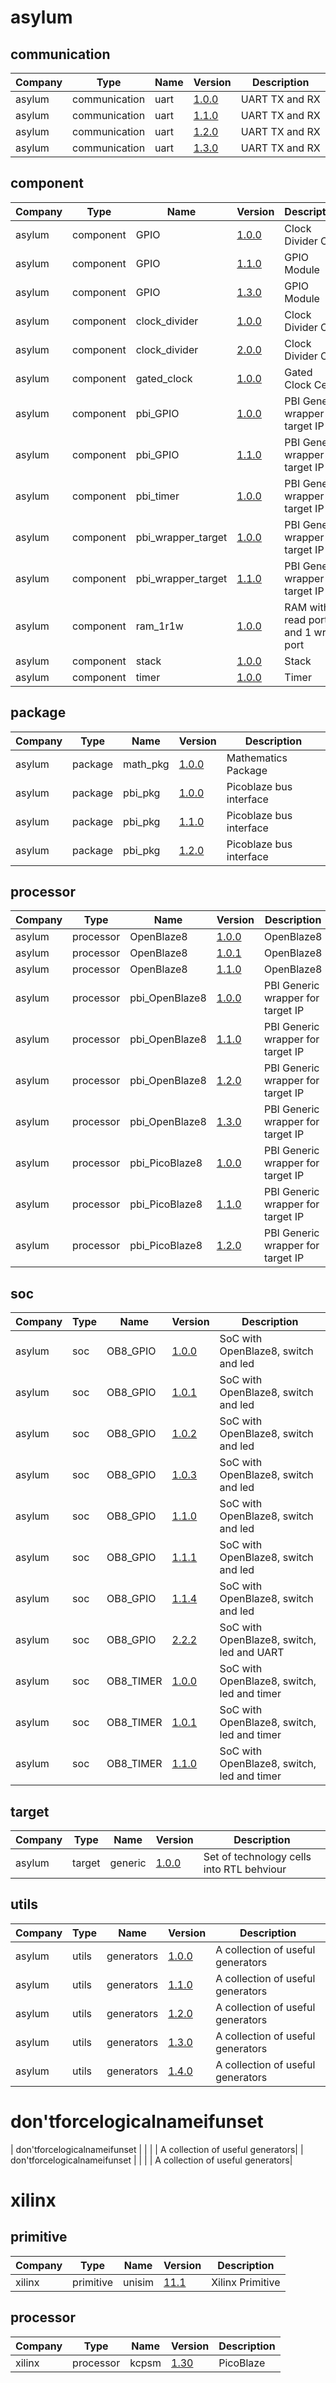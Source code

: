 # asylum
## communication
| Company              | Type                 | Name                 | Version                                                                                              | Description |
| ---                  | ---                  | ---                  | ---                                                                                                  | --- |
| asylum               | communication        | uart                 | [1.0.0](asylum/communication/uart/uart_v1_0_0.core)                                                  |  UART TX and RX|
| asylum               | communication        | uart                 | [1.1.0](asylum/communication/uart/uart_v1_1_0.core)                                                  |  UART TX and RX|
| asylum               | communication        | uart                 | [1.2.0](asylum/communication/uart/uart_v1_2_0.core)                                                  |  UART TX and RX|
| asylum               | communication        | uart                 | [1.3.0](asylum/communication/uart/uart_v1_3_0.core)                                                  |  UART TX and RX|
## component
| Company              | Type                 | Name                 | Version                                                                                              | Description |
| ---                  | ---                  | ---                  | ---                                                                                                  | --- |
| asylum               | component            | GPIO                 | [1.0.0](asylum/component/GPIO/GPIO_v1_0_0.core)                                                      |  Clock Divider Cell|
| asylum               | component            | GPIO                 | [1.1.0](asylum/component/GPIO/GPIO_v1_1_0.core)                                                      |  GPIO Module|
| asylum               | component            | GPIO                 | [1.3.0](asylum/component/GPIO/GPIO_v1_3_0.core)                                                      |  GPIO Module|
| asylum               | component            | clock_divider        | [1.0.0](asylum/component/clock_divider/clock_divider_v1_0_0.core)                                    |  Clock Divider Cell|
| asylum               | component            | clock_divider        | [2.0.0](asylum/component/clock_divider/clock_divider_v2_0_0.core)                                    |  Clock Divider Cell|
| asylum               | component            | gated_clock          | [1.0.0](asylum/component/gated_clock/gated_clock_v1_0_0.core)                                        |  Gated Clock Cell|
| asylum               | component            | pbi_GPIO             | [1.0.0](asylum/component/pbi_GPIO/pbi_GPIO_v1_0_0.core)                                              |  PBI Generic wrapper for target IP|
| asylum               | component            | pbi_GPIO             | [1.1.0](asylum/component/pbi_GPIO/pbi_GPIO_v1_1_0.core)                                              |  PBI Generic wrapper for target IP|
| asylum               | component            | pbi_timer            | [1.0.0](asylum/component/pbi_timer/pbi_timer_v1_0_0.core)                                            |  PBI Generic wrapper for target IP|
| asylum               | component            | pbi_wrapper_target   | [1.0.0](asylum/component/pbi_wrapper_target/pbi_wrapper_targer_v1_0_0.core)                          |  PBI Generic wrapper for target IP|
| asylum               | component            | pbi_wrapper_target   | [1.1.0](asylum/component/pbi_wrapper_target/pbi_wrapper_targer_v1_1_0.core)                          |  PBI Generic wrapper for target IP|
| asylum               | component            | ram_1r1w             | [1.0.0](asylum/component/ram_1r1w/ram_1r1w_v1_0_0.core)                                              |  RAM with 1 read port and 1 write port|
| asylum               | component            | stack                | [1.0.0](asylum/component/stack/stack_v1_0_0.core)                                                    |  Stack|
| asylum               | component            | timer                | [1.0.0](asylum/component/timer/timer_v1_0_0.core)                                                    |  Timer|
## package
| Company              | Type                 | Name                 | Version                                                                                              | Description |
| ---                  | ---                  | ---                  | ---                                                                                                  | --- |
| asylum               | package              | math_pkg             | [1.0.0](asylum/package/math_pkg/math_pkg_v1_0_0.core)                                                |  Mathematics Package|
| asylum               | package              | pbi_pkg              | [1.0.0](asylum/package/pbi_pkg/pbi_pkg_v1_0_0.core)                                                  |  Picoblaze bus interface|
| asylum               | package              | pbi_pkg              | [1.1.0](asylum/package/pbi_pkg/pbi_pkg_v1_1_0.core)                                                  |  Picoblaze bus interface|
| asylum               | package              | pbi_pkg              | [1.2.0](asylum/package/pbi_pkg/pbi_pkg_v1_2_0.core)                                                  |  Picoblaze bus interface|
## processor
| Company              | Type                 | Name                 | Version                                                                                              | Description |
| ---                  | ---                  | ---                  | ---                                                                                                  | --- |
| asylum               | processor            | OpenBlaze8           | [1.0.0](asylum/processor/OpenBlaze8/OpenBlaze8_v1_0_0.core)                                          |  OpenBlaze8|
| asylum               | processor            | OpenBlaze8           | [1.0.1](asylum/processor/OpenBlaze8/OpenBlaze8_v1_0_1.core)                                          |  OpenBlaze8|
| asylum               | processor            | OpenBlaze8           | [1.1.0](asylum/processor/OpenBlaze8/OpenBlaze8_v1_1_0.core)                                          |  OpenBlaze8|
| asylum               | processor            | pbi_OpenBlaze8       | [1.0.0](asylum/processor/pbi_OpenBlaze8/pbi_OpenBlaze8_v1_0_0.core)                                  |  PBI Generic wrapper for target IP|
| asylum               | processor            | pbi_OpenBlaze8       | [1.1.0](asylum/processor/pbi_OpenBlaze8/pbi_OpenBlaze8_v1_1_0.core)                                  |  PBI Generic wrapper for target IP|
| asylum               | processor            | pbi_OpenBlaze8       | [1.2.0](asylum/processor/pbi_OpenBlaze8/pbi_OpenBlaze8_v1_2_0.core)                                  |  PBI Generic wrapper for target IP|
| asylum               | processor            | pbi_OpenBlaze8       | [1.3.0](asylum/processor/pbi_OpenBlaze8/pbi_OpenBlaze8_v1_3_0.core)                                  |  PBI Generic wrapper for target IP|
| asylum               | processor            | pbi_PicoBlaze8       | [1.0.0](asylum/processor/pbi_PicoBlaze8/pbi_PicoBlaze8_v1_0_0.core)                                  |  PBI Generic wrapper for target IP|
| asylum               | processor            | pbi_PicoBlaze8       | [1.1.0](asylum/processor/pbi_PicoBlaze8/pbi_PicoBlaze8_v1_1_0.core)                                  |  PBI Generic wrapper for target IP|
| asylum               | processor            | pbi_PicoBlaze8       | [1.2.0](asylum/processor/pbi_PicoBlaze8/pbi_PicoBlaze8_v1_2_0.core)                                  |  PBI Generic wrapper for target IP|
## soc
| Company              | Type                 | Name                 | Version                                                                                              | Description |
| ---                  | ---                  | ---                  | ---                                                                                                  | --- |
| asylum               | soc                  | OB8_GPIO             | [1.0.0](asylum/soc/OB8_GPIO/OB8_GPIO_v1_0_0.core)                                                    |  SoC with OpenBlaze8, switch and led|
| asylum               | soc                  | OB8_GPIO             | [1.0.1](asylum/soc/OB8_GPIO/OB8_GPIO_v1_0_1.core)                                                    |  SoC with OpenBlaze8, switch and led|
| asylum               | soc                  | OB8_GPIO             | [1.0.2](asylum/soc/OB8_GPIO/OB8_GPIO_v1_0_2.core)                                                    |  SoC with OpenBlaze8, switch and led|
| asylum               | soc                  | OB8_GPIO             | [1.0.3](asylum/soc/OB8_GPIO/OB8_GPIO_v1_0_3.core)                                                    |  SoC with OpenBlaze8, switch and led|
| asylum               | soc                  | OB8_GPIO             | [1.1.0](asylum/soc/OB8_GPIO/OB8_GPIO_v1_1_0.core)                                                    |  SoC with OpenBlaze8, switch and led|
| asylum               | soc                  | OB8_GPIO             | [1.1.1](asylum/soc/OB8_GPIO/OB8_GPIO_v1_1_1.core)                                                    |  SoC with OpenBlaze8, switch and led|
| asylum               | soc                  | OB8_GPIO             | [1.1.4](asylum/soc/OB8_GPIO/OB8_GPIO_v1_1_4.core)                                                    |  SoC with OpenBlaze8, switch and led|
| asylum               | soc                  | OB8_GPIO             | [2.2.2](asylum/soc/OB8_GPIO/OB8_GPIO_v2_2_2.core)                                                    |  SoC with OpenBlaze8, switch, led and UART|
| asylum               | soc                  | OB8_TIMER            | [1.0.0](asylum/soc/OB8_TIMER/OB8_TIMER_v1_0_0.core)                                                  |  SoC with OpenBlaze8, switch, led and timer|
| asylum               | soc                  | OB8_TIMER            | [1.0.1](asylum/soc/OB8_TIMER/OB8_TIMER_v1_0_1.core)                                                  |  SoC with OpenBlaze8, switch, led and timer|
| asylum               | soc                  | OB8_TIMER            | [1.1.0](asylum/soc/OB8_TIMER/OB8_TIMER_v1_1_0.core)                                                  |  SoC with OpenBlaze8, switch, led and timer|
## target
| Company              | Type                 | Name                 | Version                                                                                              | Description |
| ---                  | ---                  | ---                  | ---                                                                                                  | --- |
| asylum               | target               | generic              | [1.0.0](asylum/target/generic/target_generic_v1_0_0.core)                                            |  Set of technology cells into RTL behviour|
## utils
| Company              | Type                 | Name                 | Version                                                                                              | Description |
| ---                  | ---                  | ---                  | ---                                                                                                  | --- |
| asylum               | utils                | generators           | [1.0.0](asylum/utils/generators/generators_v1_0_0.core)                                              |  A collection of useful generators|
| asylum               | utils                | generators           | [1.1.0](asylum/utils/generators/generators_v1_1_0.core)                                              |  A collection of useful generators|
| asylum               | utils                | generators           | [1.2.0](asylum/utils/generators/generators_v1_2_0.core)                                              |  A collection of useful generators|
| asylum               | utils                | generators           | [1.3.0](asylum/utils/generators/generators_v1_3_0.core)                                              |  A collection of useful generators|
| asylum               | utils                | generators           | [1.4.0](asylum/utils/generators/generators_v1_4_0.core)                                              |  A collection of useful generators|
# don'tforcelogicalnameifunset
| don'tforcelogicalnameifunset |                      |                      | [](asylum/utils/generators/generators_v2_0_1.core)                                                   |  A collection of useful generators|
| don'tforcelogicalnameifunset |                      |                      | [](asylum/utils/generators/generators_v2_1_0.core)                                                   |  A collection of useful generators|
# xilinx
## primitive
| Company              | Type                 | Name                 | Version                                                                                              | Description |
| ---                  | ---                  | ---                  | ---                                                                                                  | --- |
| xilinx               | primitive            | unisim               | [11.1](xilinx/primitive/unisim/unisim_v11_1.core)                                                    |  Xilinx Primitive|
## processor
| Company              | Type                 | Name                 | Version                                                                                              | Description |
| ---                  | ---                  | ---                  | ---                                                                                                  | --- |
| xilinx               | processor            | kcpsm                | [1.30](xilinx/processor/kcpsm/kcpsm3_v1_30.core)                                                     |  PicoBlaze|
